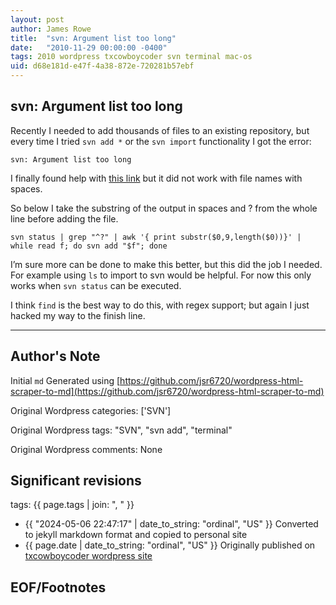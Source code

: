 ```yaml
---
layout: post
author: James Rowe
title:  "svn: Argument list too long"
date:   "2010-11-29 00:00:00 -0400"
tags: 2010 wordpress txcowboycoder svn terminal mac-os
uid: d68e181d-e47f-4a38-872e-720281b57ebf
---
```



## svn: Argument list too long


Recently I needed to add thousands of files to an existing repository, but every time I tried `svn add *` or the `svn import` functionality I got the error: 


`svn: Argument list too long`


I finally found help with [this link](http://www.arraystudio.com/as-workshop/how-to-add-multiple-files-to-subversion.html) but it did not work with file names with spaces.


So below I take the substring of the output in spaces and ? from the whole line before adding the file.



```
svn status | grep "^?" | awk '{ print substr($0,9,length($0))}' | while read f; do svn add "$f"; done

```

I’m sure more can be done to make this better, but this did the job I needed. For example using `ls` to import to svn would be helpful. For now this only works when `svn status` can be executed.


I think `find` is the best way to do this, with regex support; but again I just hacked my way to the finish line.




---

## Author's Note

Initial `md` Generated using [https://github.com/jsr6720/wordpress-html-scraper-to-md](https://github.com/jsr6720/wordpress-html-scraper-to-md)

Original Wordpress categories: ['SVN']

Original Wordpress tags: "SVN", "svn add", "terminal"

Original Wordpress comments: None

## Significant revisions

tags: {{ page.tags | join: ", " }} <!-- todo move this somewhere -->

- {{ "2024-05-06 22:47:17" | date_to_string: "ordinal", "US" }} Converted to jekyll markdown format and copied to personal site
- {{ page.date | date_to_string: "ordinal", "US" }} Originally published on [txcowboycoder wordpress site](https://txcowboycoder.wordpress.com/2010/11/29/svn-argument-list-too-long/)

## EOF/Footnotes


